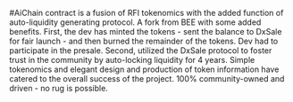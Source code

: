 #AiChain contract is a fusion of RFI tokenomics with the added function of auto-liquidity generating protocol. A fork from BEE with some added benefits. First, the dev has minted the tokens - sent the balance to DxSale for fair launch - and then burned the remainder of the tokens. Dev had to participate in the presale. Second, utilized the DxSale protocol to foster trust in the community by auto-locking liquidity for 4 years. Simple tokenomics and elegant design and production of token information have catered to the overall success of the project. 100% community-owned and driven - no rug is possible.
